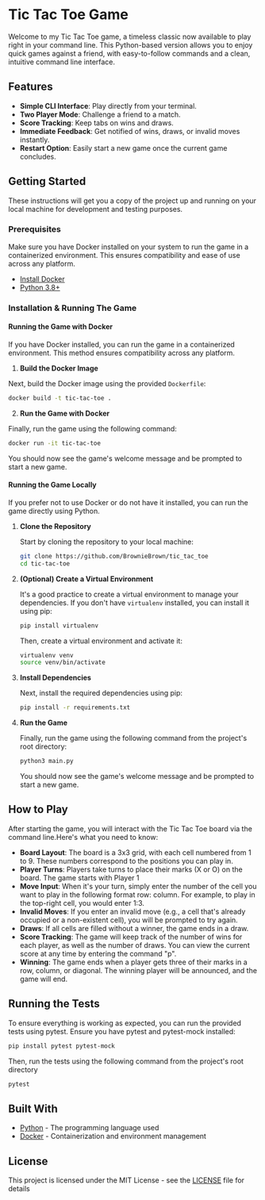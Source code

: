 # Tic Tac Toe Game

Welcome to my Tic Tac Toe game, a timeless classic now available to play right in your command line. This Python-based
version allows you to enjoy quick games against a friend, with easy-to-follow commands and a clean, intuitive command
line interface.

## Features

- **Simple CLI Interface**: Play directly from your terminal.
- **Two Player Mode**: Challenge a friend to a match.
- **Score Tracking**: Keep tabs on wins and draws.
- **Immediate Feedback**: Get notified of wins, draws, or invalid moves instantly.
- **Restart Option**: Easily start a new game once the current game concludes.

## Getting Started

These instructions will get you a copy of the project up and running on your local machine for development and testing
purposes.

### Prerequisites

Make sure you have Docker installed on your system to run the game in a containerized environment. This ensures
compatibility and ease of use across any platform.

- [Install Docker](https://docs.docker.com/get-docker/)
- [Python 3.8+](https://www.python.org/downloads/)

### Installation & Running The Game

#### Running the Game with Docker

If you have Docker installed, you can run the game in a containerized environment. This method ensures compatibility
across any platform.

1. **Build the Docker Image**

Next, build the Docker image using the provided `Dockerfile`:

   ```bash
   docker build -t tic-tac-toe .
   ```

2. **Run the Game with Docker**

Finally, run the game using the following command:

   ```bash
   docker run -it tic-tac-toe
   ```

You should now see the game's welcome message and be prompted to start a new game.

#### Running the Game Locally

If you prefer not to use Docker or do not have it installed, you can run the game directly using Python.

1. **Clone the Repository**

   Start by cloning the repository to your local machine:

   ```bash
   git clone https://github.com/BrownieBrown/tic_tac_toe
   cd tic-tac-toe
   ```

2. **(Optional) Create a Virtual Environment**

   It's a good practice to create a virtual environment to manage your dependencies. If you don't have `virtualenv`
   installed, you can install it using pip:

   ```bash
   pip install virtualenv
   ```

   Then, create a virtual environment and activate it:

   ```bash
   virtualenv venv
   source venv/bin/activate
   ```

3. **Install Dependencies**

   Next, install the required dependencies using pip:

   ```bash
   pip install -r requirements.txt
   ```

4. **Run the Game**

   Finally, run the game using the following command from the project's root directory:

   ```bash
   python3 main.py
   ```

   You should now see the game's welcome message and be prompted to start a new game.

## How to Play

After starting the game, you will interact with the Tic Tac Toe board via the command line.Here's what you need to know:

- **Board Layout**: The board is a 3x3 grid, with each cell numbered from 1 to 9. These numbers correspond to the
  positions you can play in.
- **Player Turns**: Players take turns to place their marks (X or O) on the board. The game starts with Player 1
- **Move Input**: When it's your turn, simply enter the number of the cell you want to play in the following format row:
  column. For example, to play in the top-right cell, you would enter 1:3.
- **Invalid Moves**: If you enter an invalid move (e.g., a cell that's already occupied or a non-existent cell), you
  will be prompted to try again.
- **Draws**: If all cells are filled without a winner, the game ends in a draw.
- **Score Tracking**: The game will keep track of the number of wins for each player, as well as the number of draws.
  You can view the current score at any time by entering the command "p".
- **Winning**: The game ends when a player gets three of their marks in a row, column, or diagonal. The winning player
  will be announced, and the game will end.

## Running the Tests

To ensure everything is working as expected, you can run the provided tests using pytest. Ensure you have pytest and
pytest-mock installed:

```bash
pip install pytest pytest-mock
```

Then, run the tests using the following command from the project's root directory

```bash
pytest
```

## Built With

- [Python](https://www.python.org/) - The programming language used
- [Docker](https://www.docker.com/) - Containerization and environment management

## License

This project is licensed under the MIT License - see the [LICENSE](LICENSE) file for details


